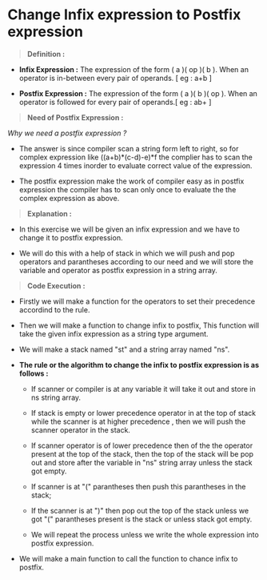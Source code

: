 # Change Infix expression to Postfix expression

> **Definition :**
* **Infix Expression :** The expression of the form ( a )( op )( b ). When an operator is in-between every pair of operands.
[ eg : a+b ]

* **Postfix Expression :** The expression of the form ( a )( b )( op ). When an operator is followed for every pair of operands.[ eg : ab+ ]

> **Need of Postfix Expression :**

*Why we need a postfix expression ?*
* The answer is since compiler scan a string form left to right, so for complex expression like ((a+b)*(c-d)-e)*f the complier has to scan the expression 4 times inorder to evaluate correct value of the expression.

* The postfix expression make the work of compiler easy as in postfix expression the compiler has to scan only once to evaluate the the complex expression as above.

> **Explanation :**

* In this exercise we will be given an infix expression and we have to change it to postfix expression.

* We will do this with a help of stack in which we will push and pop operators and parantheses according to our need and we will store the variable and operator as postfix expression in a string array.

> **Code Execution :**

* Firstly we will make a function for the operators to set their precedence accordind to the rule.

* Then we will make a function to change infix to postfix, This function will take the given infix expression as a string type argument.

* We will make a stack named "st" and a string array named "ns".
 * **The rule or the algorithm to change the infix to postfix expression is as follows :**
    * If scanner or compiler is at any variable it will take it out and store in ns string array.

    * If stack is empty or lower precedence operator in at the top of stack while the scanner is at higher precedence , then we will push the scanner operator in the stack.

    * If scanner operator is of lower precedence then of the the operator present at the top of the stack, then the top of the stack will be pop out and store after the variable in "ns" string array unless the stack got empty.

    * If scanner is at "(" parantheses then push this parantheses in the stack;

    * If the scanner is at ")" then pop out the top of the stack unless we got "(" parantheses present is the stack or unless stack got empty.

    * We will repeat the process unless we write the whole expression into postfix expression.

* We will make a main function to call the function to chance infix to postfix.






